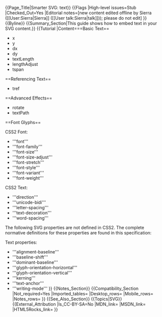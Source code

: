 {{Page_Title|Smarter SVG: text}}
{{Flags
|High-level issues=Stub
|Checked_Out=Yes
|Editorial notes=[new content edited offline by Sierra ([[User:Sierra|Sierra]] ([[User talk:Sierra|talk]])); please do not edit]
}}
{{Byline}}
{{Summary_Section|This guide shows how to embed text in your SVG content.}}
{{Tutorial
|Content===Basic Text==

* x
* y
* dx
* dy
* textLength
* lengthAdjust
* tspan

==Referencing Text==

* tref

==Advanced Effects==

* rotate
* textPath

<!--
 10 Text
    10.1 Introduction
    10.2 Characters and their corresponding glyphs
    10.3 Fonts, font tables and baselines
    10.4 The 'text' element
    10.5 The 'tspan' element
    10.6 The 'tref' element
    10.7 Text layout
        10.7.1 Text layout introduction
        10.7.2 Setting the inline-progression-direction
        10.7.3 Glyph orientation within a text run
        10.7.4 Relationship with bidirectionality
    10.8 Text rendering order
    10.9 Alignment properties
        10.9.1 Text alignment properties
        10.9.2 Baseline alignment properties
    10.10 Font selection properties
    10.11 Spacing properties
    10.12 Text decoration
    10.13 Text on a path
        10.13.1 Introduction to text on a path
        10.13.2 The 'textPath' element
        10.13.3 Text on a path layout rules
    10.14 Alternate glyphs
        10.14.1 The 'altGlyph' element
        10.14.2 The 'altGlyphDef', 'altGlyphItem' and 'glyphRef' elements
    10.15 White space handling
    10.16 Text selection and clipboard operations
-->

==Font Glyphs==

<!--
 20 Fonts
    20.1 Introduction
    20.2 Overview of SVG fonts
    20.3 The 'font' element
    20.4 The 'glyph' element
    20.5 The 'missing-glyph' element
    20.6 Glyph selection rules
    20.7 The 'hkern' and 'vkern' elements
    20.8 Describing a font
        20.8.1 Overview of font descriptions
        20.8.2 Alternative ways for providing a font description
        20.8.3 The 'font-face' element
        20.8.4 The 'font-face-src' element
        20.8.5 The 'font-face-uri' and 'font-face-format' elements
        20.8.6 The 'font-face-name' element
-->

CSS2 Font:

* '''font'''
* '''font-family'''
* '''font-size'''
* '''font-size-adjust'''
* '''font-stretch'''
* '''font-style'''
* '''font-variant'''
* '''font-weight'''

CSS2 Text:

* '''direction'''
* '''unicode-bidi'''
* '''letter-spacing'''
* '''text-decoration'''
* '''word-spacing'''

The following SVG properties are not defined in CSS2. The complete
normative definitions for these properties are found in this
specification:

Text properties:

* '''alignment-baseline'''
* '''baseline-shift'''
* '''dominant-baseline'''
* '''glyph-orientation-horizontal'''
* '''glyph-orientation-vertical'''
* '''kerning'''
* '''text-anchor'''
* '''writing-mode'''
}}
{{Notes_Section}}
{{Compatibility_Section
|Not_required=Yes
|Imported_tables=
|Desktop_rows=
|Mobile_rows=
|Notes_rows=
}}
{{See_Also_Section}}
{{Topics|SVG}}
{{External_Attribution
|Is_CC-BY-SA=No
|MDN_link=
|MSDN_link=
|HTML5Rocks_link=
}}